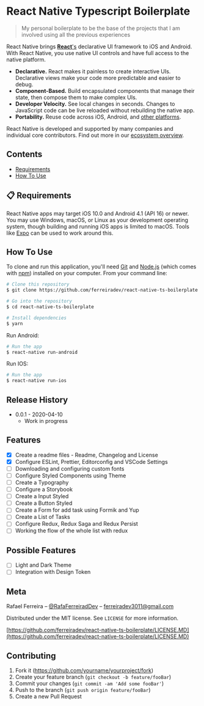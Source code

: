 # React Native Typescript Boilerplate

> My personal boilerplate to be the base of the projects that I am involved using all the previous experiences

React Native brings [**React**'s][r] declarative UI framework to iOS and Android. With React Native, you use native UI controls and have full access to the native platform.

- **Declarative.** React makes it painless to create interactive UIs. Declarative views make your code more predictable and easier to debug.
- **Component-Based.** Build encapsulated components that manage their state, then compose them to make complex UIs.
- **Developer Velocity.** See local changes in seconds. Changes to JavaScript code can be live reloaded without rebuilding the native app.
- **Portability.** Reuse code across iOS, Android, and [other platforms][p].

React Native is developed and supported by many companies and individual core contributors. Find out more in our [ecosystem overview][e].

[r]: https://reactjs.org/
[p]: https://reactnative.dev/docs/out-of-tree-platforms
[e]: https://github.com/facebook/react-native/blob/master/ECOSYSTEM.md

## Contents

- [Requirements](#-requirements)
- [How To Use](#-how-to-use)

## 📋 Requirements

React Native apps may target iOS 10.0 and Android 4.1 (API 16) or newer. You may use Windows, macOS, or Linux as your development operating system, though building and running iOS apps is limited to macOS. Tools like [Expo](https://expo.io) can be used to work around this.

## How To Use

To clone and run this application, you'll need [Git](https://git-scm.com) and [Node.js](https://nodejs.org/en/download/) (which comes with [npm](http://npmjs.com)) installed on your computer. From your command line:

```bash
# Clone this repository
$ git clone https://github.com/ferreiradev/react-native-ts-boilerplate

# Go into the repository
$ cd react-native-ts-boilerplate

# Install dependencies
$ yarn
```

Run Android:

```bash
# Run the app
$ react-native run-android
```

Run IOS:

```bash
# Run the app
$ react-native run-ios
```

## Release History

- 0.0.1 - 2020-04-10
  - Work in progress

## Features

- [x] Create a readme files - Readme, Changelog and License
- [x] Configure ESLint, Prettier, Editorconfig and VSCode Settings
- [ ] Downloading and configuring custom fonts
- [ ] Configure Styled Components using Theme
- [ ] Create a Typography
- [ ] Configure a Storybook
- [ ] Create a Input Styled
- [ ] Create a Button Styled
- [ ] Create a Form for add task using Formik and Yup
- [ ] Create a List of Tasks
- [ ] Configure Redux, Redux Saga and Redux Persist
- [ ] Working the flow of the whole list with redux

## Possible Features

- [ ] Light and Dark Theme
- [ ] Integration with Design Token

## Meta

Rafael Ferreira – [@RafaFerreiradDev](https://twitter.com/rafaferreiradev) – ferreiradev3011@gmail.com

Distributed under the MIT license. See `LICENSE` for more information.

[https://github.com/ferreiradev/react-native-ts-boilerplate/LICENSE.MD](https://github.com/ferreiradev/react-native-ts-boilerplate/LICENSE.MD)

## Contributing

1. Fork it (<https://github.com/yourname/yourproject/fork>)
2. Create your feature branch (`git checkout -b feature/fooBar`)
3. Commit your changes (`git commit -am 'Add some fooBar'`)
4. Push to the branch (`git push origin feature/fooBar`)
5. Create a new Pull Request

<!-- Markdown link & img dfn's -->

[npm-image]: https://img.shields.io/npm/v/datadog-metrics.svg?style=flat-square
[npm-url]: https://npmjs.org/package/datadog-metrics
[npm-downloads]: https://img.shields.io/npm/dm/datadog-metrics.svg?style=flat-square
[travis-image]: https://img.shields.io/travis/dbader/node-datadog-metrics/master.svg?style=flat-square
[travis-url]: https://travis-ci.org/dbader/node-datadog-metrics
[wiki]: https://github.com/yourname/yourproject/wiki
